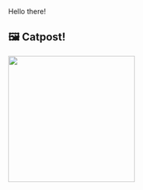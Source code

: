 Hello there!



## 🖼️ Catpost!

<sub>
    <img src="https://cdn2.thecatapi.com/images/dk0.jpg" height="256">
</sub>

